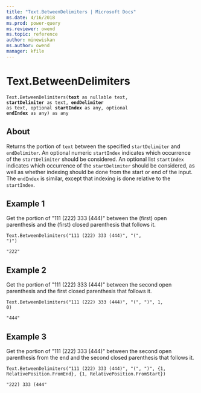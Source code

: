 ```yaml
---
title: "Text.BetweenDelimiters | Microsoft Docs"
ms.date: 4/16/2018
ms.prod: power-query
ms.reviewer: owend
ms.topic: reference
author: minewiskan
ms.author: owend
manager: kfile
---
```

# Text.BetweenDelimiters
<code>Text.BetweenDelimiters(**text** as nullable text, **startDelimiter** as text, **endDelimiter** as text, optional **startIndex** as any, optional **endIndex** as any) as any</code>

## About
Returns the portion of <code>text</code> between the specified <code>startDelimiter</code> and <code>endDelimiter</code>. An optional numeric <code>startIndex</code> indicates which occurrence of the <code>startDelimiter</code> should be considered. An optional list <code>startIndex</code> indicates which occurrence of the <code>startDelimiter</code> should be considered, as well as whether indexing should be done from the start or end of the input. The <code>endIndex</code> is similar, except that indexing is done relative to the <code>startIndex</code>.

## Example 1
Get the portion of "111 (222) 333 (444)" between the (first) open parenthesis and the (first) closed parenthesis that follows it.

<code>Text.BetweenDelimiters("111 (222) 333 (444)", "(", ")")</code>

<code>"222"</code>

## Example 2
Get the portion of "111 (222) 333 (444)" between the second open parenthesis and the first closed parenthesis that follows it.

<code>Text.BetweenDelimiters("111 (222) 333 (444)", "(", ")", 1, 0)</code>

<code>"444"</code>

## Example 3
Get the portion of "111 (222) 333 (444)" between the second open parenthesis from the end and the second closed parenthesis that follows it.

<code>Text.BetweenDelimiters("111 (222) 333 (444)", "(", ")", {1, RelativePosition.FromEnd}, {1, RelativePosition.FromStart})</code>

<code>"222) 333 (444"</code>

  
